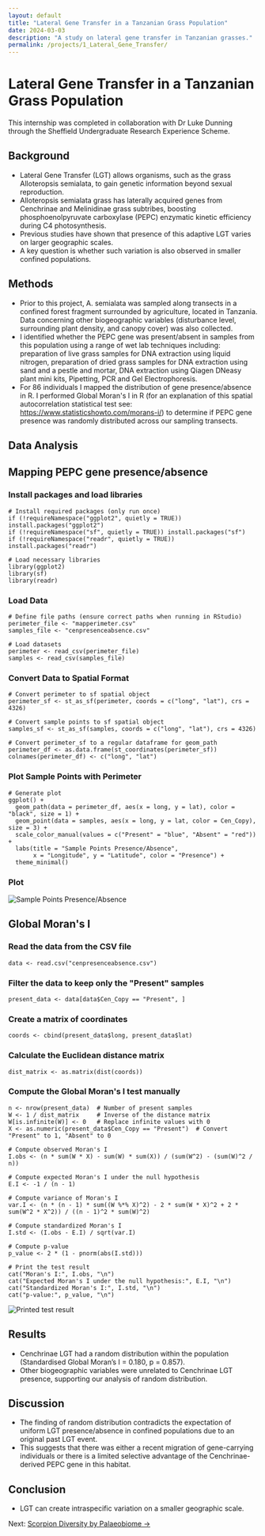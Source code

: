 ```yaml
---
layout: default
title: "Lateral Gene Transfer in a Tanzanian Grass Population"
date: 2024-03-03
description: "A study on lateral gene transfer in Tanzanian grasses."
permalink: /projects/1_Lateral_Gene_Transfer/
---
```


# Lateral Gene Transfer in a Tanzanian Grass Population

This internship was completed in collaboration with Dr Luke Dunning through the Sheffield Undergraduate Research Experience Scheme.

## Background

- Lateral Gene Transfer (LGT) allows organisms, such as the grass Alloteropsis semialata, to gain genetic
information beyond sexual reproduction.
- Alloteropsis semialata grass has laterally acquired genes from Cenchrinae and Melinidinae
grass subtribes, boosting phosphoenolpyruvate carboxylase (PEPC) enzymatic kinetic efficiency
during C4 photosynthesis.
- Previous studies have shown that presence of this adaptive LGT varies on
larger geographic scales.
- A key question is whether such variation is also observed in smaller
confined populations.

## Methods
- Prior to this project, A. semialata was sampled along transects in a confined forest fragment surrounded by agriculture, located in Tanzania. Data concerning other biogeographic variables (disturbance level, surrounding plant density, and canopy cover) was also collected.
- I identified whether the PEPC gene was present/absent in samples from this population using a range of wet lab techniques including: preparation of live grass samples for DNA extraction using liquid nitrogen, preparation of dried grass samples for DNA extraction using sand and a pestle and mortar, DNA extraction using Qiagen DNeasy plant mini kits, Pipetting, PCR and Gel Electrophoresis.
- For 86 individuals I mapped the distribution of gene presence/absence in R. I performed Global Moran's I in R (for an explanation of this spatial autocorrelation statistical test see: https://www.statisticshowto.com/morans-i/) to determine if PEPC gene presence was randomly distributed across our sampling transects.

## Data Analysis

## Mapping PEPC gene presence/absence

### Install packages and load libraries

```
# Install required packages (only run once)
if (!requireNamespace("ggplot2", quietly = TRUE)) install.packages("ggplot2")
if (!requireNamespace("sf", quietly = TRUE)) install.packages("sf")
if (!requireNamespace("readr", quietly = TRUE)) install.packages("readr")

# Load necessary libraries
library(ggplot2)
library(sf)
library(readr)
```

### **Load Data**

```
# Define file paths (ensure correct paths when running in RStudio)
perimeter_file <- "mapperimeter.csv"
samples_file <- "cenpresenceabsence.csv"

# Load datasets
perimeter <- read_csv(perimeter_file)
samples <- read_csv(samples_file)
```

### **Convert Data to Spatial Format**

```
# Convert perimeter to sf spatial object
perimeter_sf <- st_as_sf(perimeter, coords = c("long", "lat"), crs = 4326)

# Convert sample points to sf spatial object
samples_sf <- st_as_sf(samples, coords = c("long", "lat"), crs = 4326)

# Convert perimeter_sf to a regular dataframe for geom_path
perimeter_df <- as.data.frame(st_coordinates(perimeter_sf))
colnames(perimeter_df) <- c("long", "lat")
```

### **Plot Sample Points with Perimeter**

```
# Generate plot
ggplot() +
  geom_path(data = perimeter_df, aes(x = long, y = lat), color = "black", size = 1) +  
  geom_point(data = samples, aes(x = long, y = lat, color = Cen_Copy), size = 3) +  
  scale_color_manual(values = c("Present" = "blue", "Absent" = "red")) +
  labs(title = "Sample Points Presence/Absence",
       x = "Longitude", y = "Latitude", color = "Presence") +
  theme_minimal()
```
### Plot

![Sample Points Presence/Absence](https://raw.githubusercontent.com/avb279/avb279.github.io/main/_projects/1_plotted_map.png)

## Global Moran's I

### Read the data from the CSV file
```
data <- read.csv("cenpresenceabsence.csv")
```

### Filter the data to keep only the "Present" samples
```
present_data <- data[data$Cen_Copy == "Present", ]
```
### Create a matrix of coordinates
```
coords <- cbind(present_data$long, present_data$lat)
```

### Calculate the Euclidean distance matrix
```
dist_matrix <- as.matrix(dist(coords))
```
### Compute the Global Moran's I test manually
```
n <- nrow(present_data)  # Number of present samples
W <- 1 / dist_matrix     # Inverse of the distance matrix
W[is.infinite(W)] <- 0   # Replace infinite values with 0
X <- as.numeric(present_data$Cen_Copy == "Present")  # Convert "Present" to 1, "Absent" to 0

# Compute observed Moran's I
I.obs <- (n * sum(W * X) - sum(W) * sum(X)) / (sum(W^2) - (sum(W)^2 / n))

# Compute expected Moran's I under the null hypothesis
E.I <- -1 / (n - 1)

# Compute variance of Moran's I
var.I <- (n * (n - 1) * sum((W %*% X)^2) - 2 * sum(W * X)^2 + 2 * sum(W^2 * X^2)) / ((n - 1)^2 * sum(W)^2)

# Compute standardized Moran's I
I.std <- (I.obs - E.I) / sqrt(var.I)

# Compute p-value
p_value <- 2 * (1 - pnorm(abs(I.std)))

# Print the test result
cat("Moran's I:", I.obs, "\n")
cat("Expected Moran's I under the null hypothesis:", E.I, "\n")
cat("Standardized Moran's I:", I.std, "\n")
cat("p-value:", p_value, "\n")
```
![Printed test result](https://raw.githubusercontent.com/avb279/avb279.github.io/main/_projects/1_Global_Morans_results.png)

## Results
- Cenchrinae LGT had a random distribution within the population (Standardised Global Moran’s I = 0.180, p = 0.857).
- Other biogeographic variables were unrelated to Cenchrinae LGT presence, supporting our analysis of random distribution.

## Discussion
- The finding of random distribution contradicts the expectation of uniform LGT presence/absence in confined populations due to an original past LGT event.
- This suggests that there was either a recent migration of gene-carrying individuals or there is a limited selective advantage of the Cenchrinae-derived PEPC gene in this habitat.

## Conclusion
- LGT can create intraspecific variation on a smaller geographic scale.

Next: [Scorpion Diversity by Palaeobiome →](https://avb279.github.io/projects/2_Scorpion_diversity_palaeobiome/)

